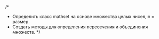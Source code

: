 /*
* Определить класс mathset на основе множества целых чисел, n = размер.
* Создать методы для определения пересечения и объединения множеств.
*/
